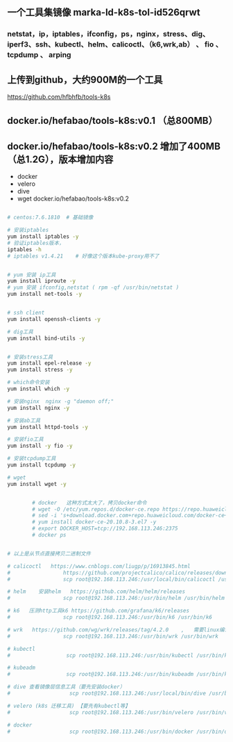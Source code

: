 

## 一个工具集镜像                     **marka-ld-k8s-tol-id526qrwt**

### netstat，ip，iptables，ifconfig，ps，nginx，stress、dig、iperf3、ssh、kubectl、helm、calicoctl、（k6,wrk,ab） 、 fio 、 tcpdump  、 arping 

## 上传到github，大约900M的一个工具
https://github.com/hfbhfb/tools-k8s


## docker.io/hefabao/tools-k8s:v0.1  （总800MB）

## docker.io/hefabao/tools-k8s:v0.2 增加了400MB（总1.2G），版本增加内容
- docker
- velero
- dive
- wget
docker.io/hefabao/tools-k8s:v0.2



```sh

# centos:7.6.1810  # 基础镜像

# 安装iptables
yum install iptables -y
# 验证iptables版本，
iptables -h
# iptables v1.4.21    # 好像这个版本kube-proxy用不了


# yum 安装 ip工具
yum install iproute -y
# yum 安装 ifconfig,netstat ( rpm -qf /usr/bin/netstat )
yum install net-tools -y


# ssh client
yum install openssh-clients -y

# dig工具
yum install bind-utils -y


# 安装stress工具
yum install epel-release -y
yum install stress -y

# which命令安装
yum install which -y

# 安装nginx  nginx -g "daemon off;"
yum install nginx -y

# 安装ab工具
yum install httpd-tools -y

# 安装fio工具
yum install -y fio -y

# 安装tcpdump工具
yum install tcpdump -y

# wget
yum install wget -y


        # docker   这种方式太大了，拷贝docker命令
        # wget -O /etc/yum.repos.d/docker-ce.repo https://repo.huaweicloud.com/docker-ce/linux/centos/docker-ce.repo
        # sed -i 's+download.docker.com+repo.huaweicloud.com/docker-ce+' /etc/yum.repos.d/docker-ce.repo
        # yum install docker-ce-20.10.8-3.el7 -y
        # export DOCKER_HOST=tcp://192.168.113.246:2375
        # docker ps


# 以上是从节点直接拷贝二进制文件

# calicoctl   https://www.cnblogs.com/liugp/p/16913845.html
#                 https://github.com/projectcalico/calico/releases/download/v3.26.3/calicoctl-linux-amd64
#                 scp root@192.168.113.246:/usr/local/bin/calicoctl /usr/bin/calicoctl

# helm    安装helm   https://github.com/helm/helm/releases
#                 scp root@192.168.113.246:/usr/bin/helm /usr/bin/helm

# k6   压测http工具k6 https://github.com/grafana/k6/releases
#                 scp root@192.168.113.246:/usr/bin/k6 /usr/bin/k6

# wrk   https://github.com/wg/wrk/releases/tag/4.2.0    ,   需要linux编译一下
#                 scp root@192.168.113.246:/usr/bin/wrk /usr/bin/wrk

# kubectl
#                  scp root@192.168.113.246:/usr/bin/kubectl /usr/bin/kubectl

# kubeadm
#                  scp root@192.168.113.246:/usr/bin/kubeadm /usr/bin/kubeadm

# dive 查看镜像层信息工具（要先安装docker）
#                   scp root@192.168.113.246:/usr/local/bin/dive /usr/bin/dive

# velero (k8s 迁移工具) 【要先有kubectl等】
#                   scp root@192.168.113.246:/usr/bin/velero /usr/bin/velero

# docker
#                   scp root@192.168.113.246:/usr/bin/docker /usr/bin/docker


```




